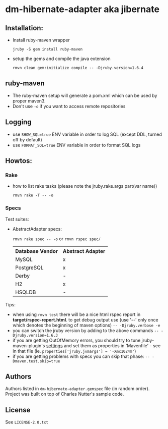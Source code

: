 dm-hibernate-adapter aka jibernate
=========================================


Installation:
-------------

* Install ruby-maven wrapper

    `jruby -S gem install ruby-maven`

* setup the gems and compile the java extension

    `rmvn clean gem:initialize compile -- -Djruby.version=1.6.4`

ruby-maven
----------

* The ruby-maven setup will generate a pom.xml which can be used by proper maven3.
* Don't use `-o` if you want to access remote repositories

Logging
-------

* use `SHOW_SQL=true` ENV variable in order to log SQL (except DDL, turned off by default)
* use `FORMAT_SQL=true` ENV variable in order to format SQL logs

Howtos:
-------

### Rake

* how to list rake tasks (please note the jruby.rake.args part(var name))

    `rmvn rake -T -- -o`

### Specs

Test suites:

* AbstractAdapter specs:

  `rmvn rake spec -- -o` or `rmvn rspec spec/`

  <table>
    <tr>
      <th>Database Vendor</th>
      <th>Abstract Adapter</th>
    </tr>
    <tr>
      <td>MySQL</td>
      <td>x</td></tr>
    <tr>
      <td>PostgreSQL</td>
      <td>x</td></tr>
    <tr>
      <td>Derby</td>
      <td>-</td></tr>
    <tr>
      <td>H2</td>
      <td>x</td></tr>
    <tr>
      <td>HSQLDB</td>
      <td>-</td></tr>
  </table>

Tips:

* when using `rmvn test` there will be a nice html rspec report in **target/rspec-report.html**.
to get debug output use (use '--' only once which denotes the beginning of maven options) `-- -Djruby.verbose -e`
* you can switch the jruby version by adding to the above commands `-- -Djruby.version=1.6.3`
* if you are getting OutOfMemory errors, you should try to tune jruby-maven-plugin's [settings](https://github.com/mkristian/jruby-maven-plugins) and set them as properties in 'Mavenfile' - see in that file (ie. `properties['jruby.jvmargs'] = '-Xmx1024m'`)
* if you are getting problems with specs you can skip that phase: `-- -Dmaven.test.skip=true`


Authors
-------

Authors listed in `dm-hibernate-adapter.gemspec` file (in random order).
Project was built on top of Charles Nutter's sample code.

License
-------

See `LICENSE-2.0.txt`


